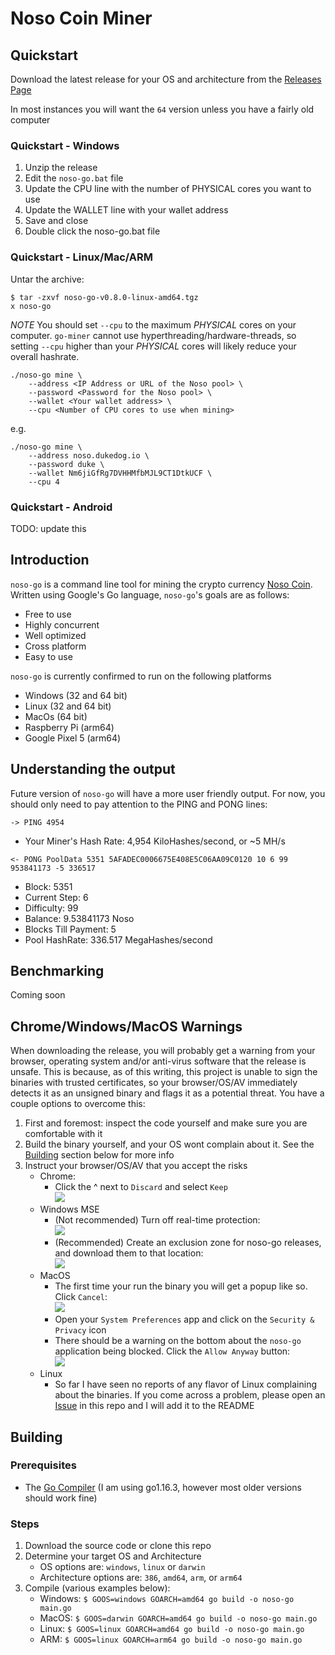 # Noso Coin Miner

## Quickstart

Download the latest release for your OS and architecture from the [Releases Page](https://github.com/leviable/noso-go-releases/releases)

In most instances you will want the `64` version unless you have a fairly old computer

### Quickstart - Windows

1. Unzip the release
2. Edit the `noso-go.bat` file
3. Update the CPU line with the number of PHYSICAL cores you want to use
4. Update the WALLET line with your wallet address
5. Save and close
6. Double click the noso-go.bat file 

### Quickstart - Linux/Mac/ARM
Untar the archive:

```
$ tar -zxvf noso-go-v0.8.0-linux-amd64.tgz
x noso-go
```

*NOTE* You should set `--cpu` to the maximum *PHYSICAL* cores on your computer. `go-miner` cannot use hyperthreading/hardware-threads, so setting `--cpu` higher than your *PHYSICAL* cores will likely reduce your overall hashrate.

```
./noso-go mine \
    --address <IP Address or URL of the Noso pool> \
    --password <Password for the Noso pool> \
    --wallet <Your wallet address> \
    --cpu <Number of CPU cores to use when mining>
```

e.g.

```
./noso-go mine \
    --address noso.dukedog.io \
    --password duke \
    --wallet Nm6jiGfRg7DVHHMfbMJL9CT1DtkUCF \
    --cpu 4          
```

### Quickstart - Android
TODO: update this

## Introduction
`noso-go` is a command line tool for mining the crypto currency [Noso Coin](https://nosocoin.com/). Written using Google's Go language, `noso-go`'s goals are as follows:

* Free to use
* Highly concurrent
* Well optimized
* Cross platform
* Easy to use

`noso-go` is currently confirmed to run on the following platforms

* Windows (32 and 64 bit)
* Linux (32 and 64 bit)
* MacOs (64 bit)
* Raspberry Pi (arm64)
* Google Pixel 5 (arm64)

## Understanding the output

Future version of `noso-go` will have a more user friendly output. For now, you should only need to pay attention to the PING and PONG lines:

```
-> PING 4954
```

* Your Miner's Hash Rate: 4,954 KiloHashes/second, or ~5 MH/s

```
<- PONG PoolData 5351 5AFADEC0006675E408E5C06AA09C0120 10 6 99 953841173 -5 336517
```

* Block: 5351
* Current Step: 6
* Difficulty: 99
* Balance: 9.53841173 Noso
* Blocks Till Payment: 5
* Pool HashRate: 336.517 MegaHashes/second

## Benchmarking

Coming soon

## Chrome/Windows/MacOS Warnings

When downloading the release, you will probably get a warning from your browser, operating system and/or anti-virus software that the release is unsafe. This is because, as of this writing, this project is unable to sign the binaries with trusted certificates, so your browser/OS/AV immediately detects it as an unsigned binary and flags it as a potential threat. You have a couple options to overcome this:

1. First and foremost: inspect the code yourself and make sure you are comfortable with it
2. Build the binary yourself, and your OS wont complain about it. See the [Building](#Building) section below for more info
3. Instruct your browser/OS/AV that you accept the risks
   - Chrome:
     - Click the ^ next to `Discard` and select `Keep`  
       ![](images/chrome-keep.png)
   - Windows MSE
     - (Not recommended) Turn off real-time protection:  
       ![](images/mse-real-time.png)
     - (Recommended) Create an exclusion zone for noso-go releases, and download them to that location:  
       ![](images/mse-excluded-locations.png)
   - MacOS
     - The first time your run the binary you will get a popup like so. Click `Cancel`:  
       ![](images/mac-1-popup.png)
     - Open your `System Preferences` app and click on the `Security & Privacy` icon
     - There should be a warning on the bottom about the `noso-go` application being blocked. Click the `Allow Anyway` button:  
       ![](images/mac-2-allow-anyways.png)
   - Linux
     - So far I have seen no reports of any flavor of Linux complaining about the binaries. If you come across a problem, please open an [Issue](https://github.com/leviable/noso-go/issues) in this repo and I will add it to the README

## Building

### Prerequisites

* The [Go Compiler](https://golang.org/dl/) (I am using go1.16.3, however most older versions should work fine)

### Steps

1. Download the source code or clone this repo
2. Determine your target OS and Architecture
   - OS options are: `windows`, `linux` or `darwin`
   - Architecture options are: `386`, `amd64`, `arm`, or `arm64`
3. Compile (various examples below):
   - Windows: ```$ GOOS=windows GOARCH=amd64 go build -o noso-go main.go```
   - MacOS: ```$ GOOS=darwin GOARCH=amd64 go build -o noso-go main.go```
   - Linux: ```$ GOOS=linux GOARCH=amd64 go build -o noso-go main.go```
   - ARM: ```$ GOOS=linux GOARCH=arm64 go build -o noso-go main.go```

